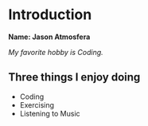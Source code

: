 # Introduction
**Name: Jason Atmosfera**

*My favorite hobby is Coding.*

## Three things I enjoy doing
- Coding
- Exercising
- Listening to Music

